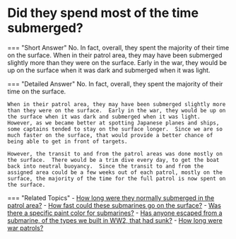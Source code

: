 # Did they spend most of the time submerged?


=== "Short Answer"
    No. In fact, overall, they spent the majority of their time on the surface. When in their patrol area, they may have been submerged slightly more than they were on the surface. Early in the war, they would be up on the surface when it was dark and submerged when it was light.

=== "Detailed Answer"
    No.  In fact, overall, they spent the majority of their time on the surface.

    When in their patrol area, they may have been submerged slightly more than they were on the surface.  Early in the war, they would be up on the surface when it was dark and submerged when it was light.  However, as we became better at spotting Japanese planes and ships, some captains tended to stay on the surface longer.  Since we are so much faster on the surface, that would provide a better chance of being able to get in front of targets.

    However, the transit to and from the patrol areas was done mostly on the surface.  There would be a trim dive every day, to get the boat back into neutral buoyancy.  Since the transit to and from the assigned area could be a few weeks out of each patrol, mostly on the surface, the majority of the time for the full patrol is now spent on the surface.

=== "Related Topics"
    - [How long were they normally submerged in the patrol area?](./how-long-were-they-normally-submerged-in-the-patrol-area.md)
    - [How fast could these submarines go on the surface?](./how-fast-could-these-submarines-go-on-the-surface.md)
    - [Was there a specific paint color for submarines?](./was-there-a-specific-paint-color-for-submarines.md)
    - [Has anyone escaped from a submarine, of the types we built in WW2, that had sunk?](./has-anyone-escaped-from-a-submarine-of-the-types-we-built-in-ww-c7c7019a.md)
    - [How long were war patrols?](./how-long-were-war-patrols.md)
